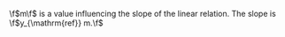 \f$m\f$ is a value influencing the slope of the linear relation. The slope is
\f$y_{\mathrm{ref}} m.\f$
